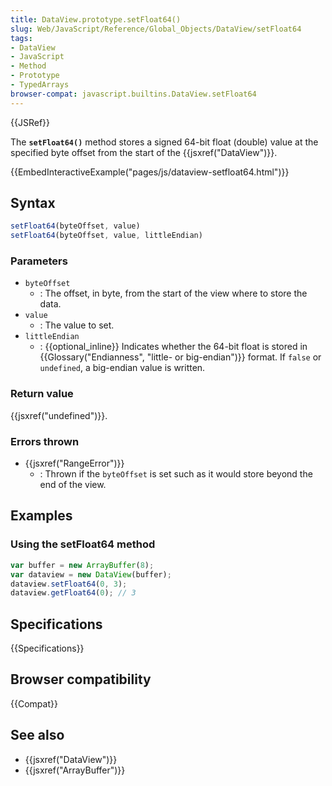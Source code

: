```yaml
---
title: DataView.prototype.setFloat64()
slug: Web/JavaScript/Reference/Global_Objects/DataView/setFloat64
tags:
- DataView
- JavaScript
- Method
- Prototype
- TypedArrays
browser-compat: javascript.builtins.DataView.setFloat64
---
```

{{JSRef}}

The **`setFloat64()`** method stores a signed 64-bit float (double) value at the
specified byte offset from the start of the {{jsxref("DataView")}}.

{{EmbedInteractiveExample("pages/js/dataview-setfloat64.html")}}

## Syntax

```js
setFloat64(byteOffset, value)
setFloat64(byteOffset, value, littleEndian)
```

### Parameters

*   `byteOffset`
    *   : The offset, in byte, from the start of the view where to store the data.
*   `value`
    *   : The value to set.
*   `littleEndian`
    *   : {{optional_inline}} Indicates whether the 64-bit float is stored in
        {{Glossary("Endianness", "little- or big-endian")}} format.
        If `false` or `undefined`, a big-endian value is written.

### Return value

{{jsxref("undefined")}}.

### Errors thrown

*   {{jsxref("RangeError")}}
    *   : Thrown if the `byteOffset` is set such as it would store beyond the end of
        the view.

## Examples

### Using the setFloat64 method

```js
var buffer = new ArrayBuffer(8);
var dataview = new DataView(buffer);
dataview.setFloat64(0, 3);
dataview.getFloat64(0); // 3
```

## Specifications

{{Specifications}}

## Browser compatibility

{{Compat}}

## See also

*   {{jsxref("DataView")}}
*   {{jsxref("ArrayBuffer")}}
